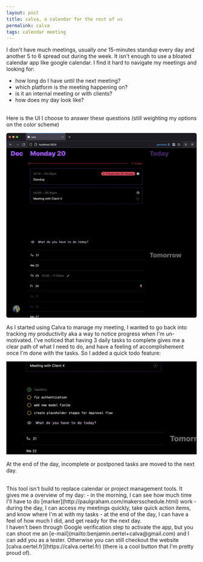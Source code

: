 ```yaml
---
layout: post
title: calva, a calendar for the rest of us
permalink: calva
tags: calendar meeting
---
```


I don't have much meetings, usually _one_ 15-minutes standup every day and another 5 to 6 spread out during the week.
It isn't enough to use a bloated calendar app like google calendar. I find it hard to navigate my meetings and looking for:

- how long do I have until the next meeting?
- which platform is the meeting happening on?
- is it an internal meeting or with clients?
- how does my day look like?

<br />
Here is the UI I choose to answer these questions (still weighting my options on the color scheme)

![Here is the UI I choose to answer these questions](/media/calva/calva.png)

As I started using Calva to manage my meeting, I wanted to go back into tracking my productivity aka a way to notice progress when I'm un-motivated.
I've noticed that having 3 daily tasks to complete gives me a clear path of what I need to do, and have a feeling of accomplishement once I'm done with
the tasks. So I added a quick todo feature:

![tasks](/media/calva/todo.png)

At the end of the day, incomplete or postponed tasks are moved to the next day.

<br />
This tool isn't build to replace calendar or project management tools. It gives me a overview of my day:
- in the morning, I can see how much time I'll have to do [marker](http://paulgraham.com/makersschedule.html) work
- during the day, I can access my meetings quickly, take quick action items, and know where I'm at with my tasks
- at the end of the day, I can have a feel of how much I did, and get ready for the next day.

<br />
I haven't been through Google verification step to activate the app, but you can shoot me an [e-mail](mailto:benjamin.oertel+calva@gmail.com) and I can add you as a tester.
Otherwise you can still checkout the website [calva.oertel.fr](https://calva.oertel.fr) (there is a cool button that I'm pretty proud of).
